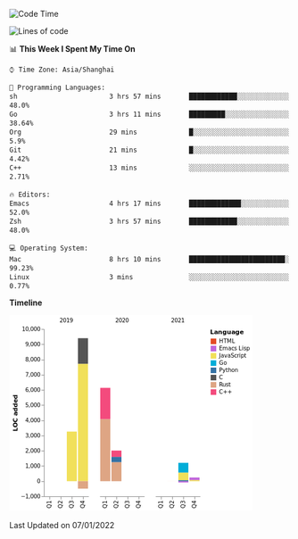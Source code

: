 <!--START_SECTION:waka-->
![Code Time](http://img.shields.io/badge/Code%20Time-549%20hrs%2059%20mins-blue)

![Lines of code](https://img.shields.io/badge/From%20Hello%20World%20I%27ve%20Written-22%20Thousand%20lines%20of%20code-blue)

📊 **This Week I Spent My Time On** 

```text
⌚︎ Time Zone: Asia/Shanghai

💬 Programming Languages: 
sh                       3 hrs 57 mins       ████████████░░░░░░░░░░░░░   48.0% 
Go                       3 hrs 11 mins       █████████░░░░░░░░░░░░░░░░   38.64% 
Org                      29 mins             █░░░░░░░░░░░░░░░░░░░░░░░░   5.9% 
Git                      21 mins             █░░░░░░░░░░░░░░░░░░░░░░░░   4.42% 
C++                      13 mins             ░░░░░░░░░░░░░░░░░░░░░░░░░   2.71%

🔥 Editors: 
Emacs                    4 hrs 17 mins       █████████████░░░░░░░░░░░░   52.0% 
Zsh                      3 hrs 57 mins       ████████████░░░░░░░░░░░░░   48.0%

💻 Operating System: 
Mac                      8 hrs 10 mins       ████████████████████████░   99.23% 
Linux                    3 mins              ░░░░░░░░░░░░░░░░░░░░░░░░░   0.77%

```

**Timeline**

![Chart not found](https://raw.githubusercontent.com/nasen23/nasen23/master/charts/bar_graph.png) 


 Last Updated on 07/01/2022
<!--END_SECTION:waka-->
